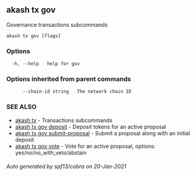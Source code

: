 ## akash tx gov

Governance transactions subcommands

```
akash tx gov [flags]
```

### Options

```
  -h, --help   help for gov
```

### Options inherited from parent commands

```
      --chain-id string   The network chain ID
```

### SEE ALSO

* [akash tx](akash_tx.md)	 - Transactions subcommands
* [akash tx gov deposit](akash_tx_gov_deposit.md)	 - Deposit tokens for an active proposal
* [akash tx gov submit-proposal](akash_tx_gov_submit-proposal.md)	 - Submit a proposal along with an initial deposit
* [akash tx gov vote](akash_tx_gov_vote.md)	 - Vote for an active proposal, options: yes/no/no_with_veto/abstain

###### Auto generated by spf13/cobra on 20-Jan-2021
